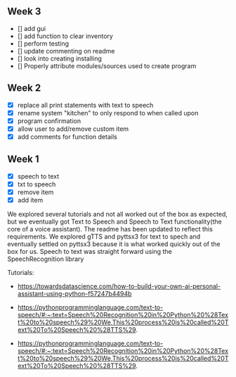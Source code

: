 ## Week 3
- [] add gui 
- [] add function to clear inventory
- [] perform testing
- [] update commenting on readme
- [] look into creating installing
- [] Properly attribute modules/sources used to create program
## Week 2 
- [x] replace all print statements with text to speech
- [X] rename system "kitchen" to only respond to when called upon
- [x] program confirmation
- [X] allow user to add/remove custom item
- [x] add comments for function details 

## Week 1

- [x] speech to text
- [x] txt to speech
- [x] remove item
- [x] add item

We explored several tutorials and not all worked out of the box as expected, but we eventually got Text to Speech and Speech to Text functionality(the core of a voice assistant). The readme has been updated to reflect this requirements. We explored gTTS and pyttsx3 for text to spech and eventually settled on pyttsx3 because it is what worked quickly out of the box for us. Speech to text was straight forward using the SpeechRecognition library

Tutorials:

 - https://towardsdatascience.com/how-to-build-your-own-ai-personal-assistant-using-python-f57247b4494b

 - https://pythonprogramminglanguage.com/text-to-speech/#:~:text=Speech%20Recognition%20in%20Python%20%28Text%20to%20speech%29%20We,This%20process%20is%20called%20Text%20To%20Speech%20%28TTS%29.

 - https://pythonprogramminglanguage.com/text-to-speech/#:~:text=Speech%20Recognition%20in%20Python%20%28Text%20to%20speech%29%20We,This%20process%20is%20called%20Text%20To%20Speech%20%28TTS%29.

